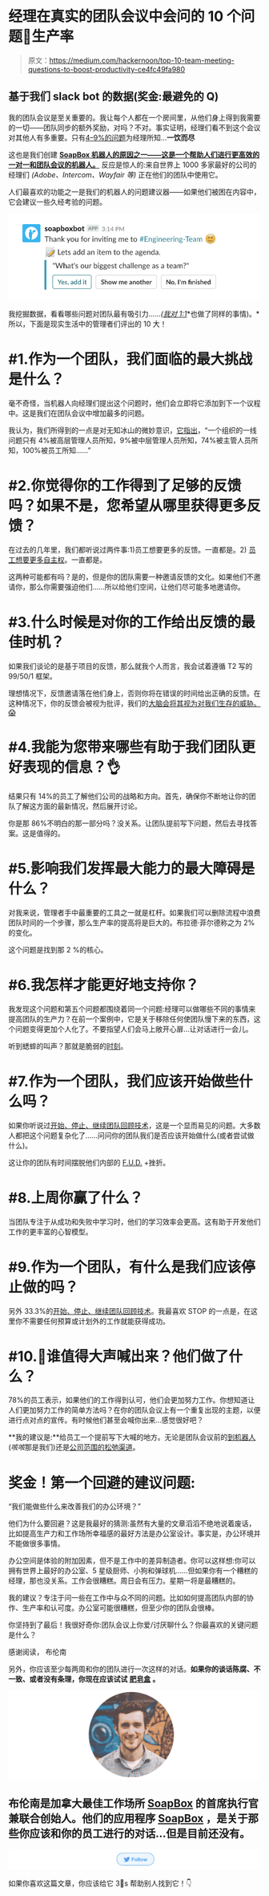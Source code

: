 # 经理在真实的团队会议中会问的 10 个问题🚀生产率

> 原文：<https://medium.com/hackernoon/top-10-team-meeting-questions-to-boost-productivity-ce4fc49fa980>

## 基于我们 slack bot 的数据(奖金:最避免的 Q)

我的团队会议是至关重要的。我让每个人都在一个房间里，从他们身上得到我需要的一切——团队同步的额外奖励，对吗？不对。事实证明，经理们看不到这个会议对其他人有多重要。只有[4–9%的问题](https://bobbyalbert.com/iceberg-of-ignorance/)为经理所知...**一饮而尽**

这也是我们创建 [**SoapBox 机器人的原因之一——这是一个帮助人们进行更高效的一对一和团队会议的机器人。**](https://soapboxhq.com/slack?utm_source=hackernoon&utm_medium=referral&utm_campaign=team-meeting-questions) 反应是惊人的:来自世界上 1000 多家最好的公司的经理们 *(Adobe、Intercom、Wayfair 等)* 正在他们的团队中使用它。

人们最喜欢的功能之一是我们的机器人的问题建议器——如果他们被困在内容中，它会建议一些久经考验的问题。

[![](img/46cc4532a0c6bd8e1a7bb8dab229ba53.png)](https://soapboxhq.com/slack?utm_source=hackernoon&utm_medium=referral&utm_campaign=team-meeting-questions)

我挖掘数据，看看哪些问题对团队最有吸引力……*(*[*我对 1:1*](https://hackernoon.com/top-10-questions-managers-are-asking-during-1-1-meetings-c2c9ee8ad201)*也做了同样的事情)。*所以，下面是现实生活中的管理者们评出的 10 大！

# #1.作为一个团队，我们面临的最大挑战是什么？

毫不奇怪，当机器人向经理们提出这个问题时，他们会立即将它添加到下一个议程中。这是我们在团队会议中增加最多的问题。

我认为，我们所得到的一点是对无知冰山的微妙意识，[它指出](https://bobbyalbert.com/iceberg-of-ignorance/)，“一个组织的一线问题只有 4%被高层管理人员所知，9%被中层管理人员所知，74%被主管人员所知，100%被员工所知……”

# #2.你觉得你的工作得到了足够的反馈吗？如果不是，您希望从哪里获得更多反馈？

在过去的几年里，我们都听说过两件事:1)员工想要更多的反馈。一直都是。2) [员工想要更多自主权](https://qz.com/676144/why-its-your-call-is-the-best-thing-you-can-say-to-keep-employees-happy/)。一直都是。

这两种可能都有吗？是的，但是你的团队需要一种邀请反馈的文化。如果他们不邀请你，那么你需要强迫他们……所以给他们空间，让他们尽可能多地邀请你。

# #3.什么时候是对你的工作给出反馈的最佳时机？

如果我们谈论的是基于项目的反馈，那么就我个人而言，我会试着遵循 T2 写的 99/50/1 框架。

理想情况下，反馈邀请落在他们身上，否则你将在错误的时间给出正确的反馈。在这种情况下，你的反馈会被视为批评，我们的[大脑会将其视为对我们生存的威胁。😱](https://open.buffer.com/how-to-give-receive-feedback-work/)

# #4.我能为您带来哪些有助于我们团队更好表现的信息？👌

结果只有 14%的员工了解他们公司的战略和方向。首先，确保你不断地让你的团队了解这方面的最新情况，然后展开讨论。

你是那 86%不明白的那一部分吗？没关系。让团队提前写下问题，然后去寻找答案。这是值得的。

# #5.影响我们发挥最大能力的最大障碍是什么？

对我来说，管理者手中最重要的工具之一就是杠杆。如果我们可以删除流程中浪费团队时间的一个步骤，那么生产率的提高将是巨大的。布拉德·菲尔德称之为 2%的变化。

这个问题是找到那 2 %的核心。

# #6.我怎样才能更好地支持你？

我发现这个问题和第五个问题都围绕着同一个问题:经理可以做哪些不同的事情来提高团队的生产力？在前一个案例中，它是关于移除任何使团队慢下来的东西，这个问题变得更加个人化了。不要指望人们会马上敞开心扉…让对话进行一会儿。

听到蟋蟀的叫声？那就是脆弱的[时刻](https://www.fastcompany.com/3001319/why-doing-awesome-work-means-making-yourself-vulnerable)。

# #7.作为一个团队，我们应该开始做些什么吗？

如果你听说过[开始、停止、继续团队回顾技术](https://www.forbes.com/sites/groupthink/2016/02/02/start-stop-continue-tutorial/#2a74ea112798)，这是一个显而易见的问题。大多数人都把这个问题复杂化了……问问你的团队我们是否应该开始做什么(或者尝试做什么)。

这让你的团队有时间摆脱他们内部的 [F.U.D.](https://en.wikipedia.org/wiki/Fear,_uncertainty_and_doubt) +挫折。

# #8.上周你赢了什么？

当团队专注于从成功和失败中学习时，他们的学习效率会更高。这有助于开发他们工作的更丰富的心智模型。

# #9.作为一个团队，有什么是我们应该停止做的吗？

另外 33.3%的[开始、停止、继续团队回顾技术](https://www.forbes.com/sites/groupthink/2016/02/02/start-stop-continue-tutorial/#2a74ea112798)。我最喜欢 STOP 的一点是，在这里你不需要任何预算或计划外的工作就能获得成功。

# #10.🎉谁值得大声喊出来？他们做了什么？

78%的员工表示，如果他们的工作得到认可，他们会更加努力工作。你想知道让人们更加努力工作的简单方法吗？在你的团队会议上有一个重复出现的主题，以便进行点对点的宣传。有时候他们甚至会喊你出来…感觉很好吧？

**我的建议是:**给员工一个提前写下大喊的地方。无论是团队会议前的[到机器人](https://soapboxhq.com/slack)(*咳咳*那是我们)还是[公司范围的松弛渠道](https://www.justdisco.com/)。

# 奖金！第一个回避的建议问题:

“我们能做些什么来改善我们的办公环境？”

他们为什么要回避？这是我最好的猜测:虽然有大量的文章滔滔不绝地说着废话，比如提高生产力和工作场所幸福感的最好方法是办公室设计。事实是，办公环境并不能做很多事情。

办公空间是体验的附加因素，但不是工作中的差异制造者。你可以这样想:你可以拥有世界上最好的办公室、5 星级厨师、小狗和弹球机……但如果你有一个糟糕的经理，那也没关系。工作会很糟糕。周日会有压力。星期一将是最糟糕的。

我的建议？专注于问一些在工作中与众不同的问题。比如如何提高团队内部的协作、生产率和认可度。办公室可能很糟糕，但至少你的团队会很棒。

你坚持到了最后！我很好奇你:团队会议上你爱/讨厌聊什么？你最喜欢的关键问题是什么？

感谢阅读，
布伦南

另外，你应该至少每两周和你的团队进行一次这样的对话。**如果你的谈话陈腐、不一致、或者没有条理，你现在应该试试** [**肥皂盒**](https://soapboxhq.com/?utm_source=hackernoon&utm_medium=referral&utm_campaign=team-meeting-questions) **。**

![](img/c8142a1e7fa60f4d75d5b59efc86378d.png)

## 布伦南是加拿大最佳工作场所 [SoapBox](https://soapboxhq.com/?utm_source=hackernoon&utm_medium=referral&utm_campaign=team-meeting-questions) 的首席执行官兼联合创始人。他们的应用程序 [SoapBox](https://soapboxhq.com/?utm_source=hackernoon&utm_medium=referral&utm_campaign=team-meeting-questions) ，是关于那些你应该和你的员工进行的对话…但是目前还没有。

[![](img/62ef1b27df72a8fb8e1a788b611e3c83.png)](https://twitter.com/i_am_brennan)

如果你喜欢这篇文章，你应该给它 3👏s 帮助别人找到它！👇